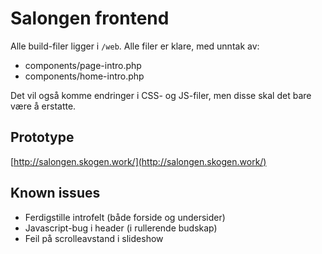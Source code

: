 # Salongen frontend
Alle build-filer ligger i `/web`.  Alle filer er klare, med unntak av:
* components/page-intro.php
* components/home-intro.php

Det vil også komme endringer i CSS- og JS-filer, men disse skal det bare være å erstatte.

## Prototype

[http://salongen.skogen.work/](http://salongen.skogen.work/)

## Known issues
* Ferdigstille introfelt (både forside og undersider)
* Javascript-bug i header (i rullerende budskap)
* Feil på scrolleavstand i slideshow

